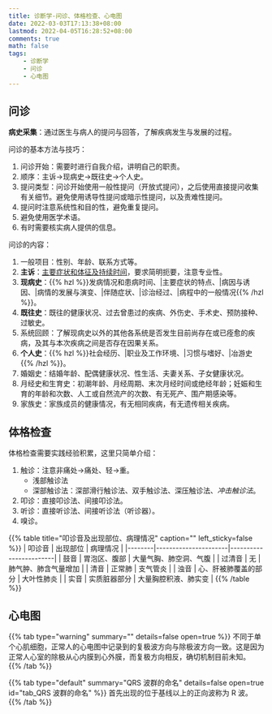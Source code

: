 ```yaml
---
title: 诊断学-问诊、体格检查、心电图
date: 2022-03-03T17:13:38+08:00
lastmod: 2022-04-05T16:28:52+08:00
comments: true
math: false
tags:
    - 诊断学
    - 问诊
    - 心电图
---
```


## 问诊

**病史采集**：通过医生与病人的提问与回答，了解疾病发生与发展的过程。

问诊的基本方法与技巧：

1. 问诊开始：需要时进行自我介绍，讲明自己的职责。
2. 顺序：主诉→现病史→既往史→个人史。
3. 提问类型：问诊开始使用一般性提问（开放式提问），之后使用直接提问收集有关细节。避免使用诱导性提问或暗示性提问，以及责难性提问。
4. 提问时注意系统性和目的性，避免重复提问。
5. 避免使用医学术语。
6. 有时需要核实病人提供的信息。

问诊的内容：

1. 一般项目：性别、年龄、联系方式等。
2. **主诉**：<ins>主要症状和体征及持续时间</ins>，要求简明扼要，注意专业性。
3. **现病史**：{{% hzl %}}发病情况和患病时间、|主要症状的特点、|病因与诱因、|病情的发展与演变、|伴随症状、|诊治经过、|病程中的一般情况{{% /hzl %}}。
4. **既往史**：既往的健康状况、过去曾患过的疾病、外伤史、手术史、预防接种、过敏史。
5. 系统回顾：了解现病史以外的其他各系统是否发生目前尚存在或已痊愈的疾病，及其与本次疾病之间是否存在因果关系。
6. **个人史**：{{% hzl %}}社会经历、|职业及工作环境、|习惯与嗜好、|冶游史{{% /hzl %}}。
7. 婚姻史：结婚年龄、配偶健康状况、性生活、夫妻关系、子女健康状况。
8. 月经史和生育史：初潮年龄、月经周期、末次月经时间或绝经年龄；妊娠和生育的年龄和次数、人工或自然流产的次数、有无死产、围产期感染等。
9. 家族史：家族成员的健康情况，有无相同疾病，有无遗传相关疾病。

## 体格检查

体格检查需要实践经验积累，这里只简单介绍：

1. 触诊：注意非痛处→痛处、轻→重。
    - 浅部触诊法
    - 深部触诊法：深部滑行触诊法、双手触诊法、深压触诊法、*冲击触诊法*。
2. 叩诊：直接叩诊法、间接叩诊法。
3. 听诊：直接听诊法、间接听诊法（听诊器）。
4. 嗅诊。

{{% table title="叩诊音及出现部位、病理情况" caption="" left_sticky=false %}}
| 叩诊音 | 出现部位             | 病理情况               |
|--------|----------------------|------------------------|
| 鼓音   | 胃泡区、腹部         | 大量气胸、肺空洞、气腹 |
| 过清音 | 无                   | 肺气肿、肺含气量增加   |
| 清音   | 正常肺               | 支气管炎               |
| 浊音   | 心、肝被肺覆盖的部分 | 大叶性肺炎             |
| 实音   | 实质脏器部分         | 大量胸腔积液、肺实变   |
{{% /table %}}

<!-- TODO：实践经验 -->

## 心电图

{{% tab type="warning" summary="" details=false open=true %}}
不同于单个心肌细胞，正常人的心电图中记录到的复极波方向与除极波方向一致。这是因为正常人心室的除极从心内膜到心外膜，而复极方向相反，确切机制目前未知。
{{% /tab %}}

{{% tab type="default" summary="QRS 波群的命名" details=false open=true id="tab_QRS 波群的命名" %}}
首先出现的位于基线以上的正向波称为 R 波。
{{% /tab %}}

